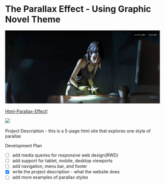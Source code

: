 # The Parallax Effect - Using Graphic Novel Theme

![](images/Screen3.png)

[Html-Parallax-Effect!](http://html-parallax-scrolling.surge.sh)

![](images/parallax-effect.bmpr)

Project Description - this is a 5-page html site that explores one style of parallax

Development Plan
  - [ ] add media queries for responsive web design(RWD)
  - [ ] add support for tablet, mobile, desktop viewports
  - [ ] add navigation, menu bar, and footer
  - [x] write the project description - what the website does
  - [ ] add more examples of parallax styles
